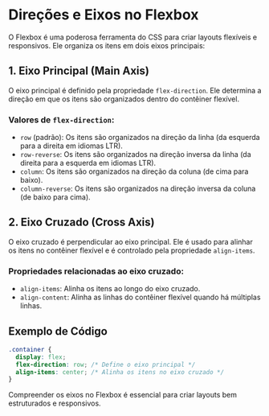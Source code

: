 # Direções e Eixos no Flexbox

O Flexbox é uma poderosa ferramenta do CSS para criar layouts flexíveis e responsivos. Ele organiza os itens em dois eixos principais:

## 1. Eixo Principal (Main Axis)
O eixo principal é definido pela propriedade `flex-direction`. Ele determina a direção em que os itens são organizados dentro do contêiner flexível.

### Valores de `flex-direction`:
- `row` (padrão): Os itens são organizados na direção da linha (da esquerda para a direita em idiomas LTR).
- `row-reverse`: Os itens são organizados na direção inversa da linha (da direita para a esquerda em idiomas LTR).
- `column`: Os itens são organizados na direção da coluna (de cima para baixo).
- `column-reverse`: Os itens são organizados na direção inversa da coluna (de baixo para cima).

## 2. Eixo Cruzado (Cross Axis)
O eixo cruzado é perpendicular ao eixo principal. Ele é usado para alinhar os itens no contêiner flexível e é controlado pela propriedade `align-items`.

### Propriedades relacionadas ao eixo cruzado:
- `align-items`: Alinha os itens ao longo do eixo cruzado.
- `align-content`: Alinha as linhas do contêiner flexível quando há múltiplas linhas.

## Exemplo de Código
```css
.container {
  display: flex;
  flex-direction: row; /* Define o eixo principal */
  align-items: center; /* Alinha os itens no eixo cruzado */
}
```

Compreender os eixos no Flexbox é essencial para criar layouts bem estruturados e responsivos.
